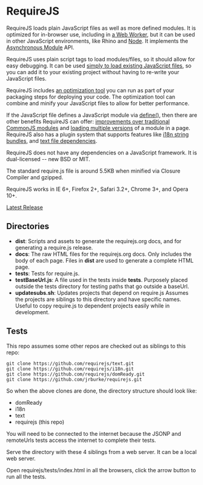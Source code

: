 # RequireJS

RequireJS loads plain JavaScript files as well as more defined modules. It is
optimized for in-browser use, including in
[a Web Worker](http://requirejs.org/docs/api.html#webworker), but it can be used
in other JavaScript environments, like Rhino and
[Node](http://requirejs.org/docs/node.html). It implements the
[Asynchronous Module](https://github.com/amdjs/amdjs-api/wiki/AMD)
API.

RequireJS uses plain script tags to load modules/files, so it should allow for
easy debugging. It can be used
[simply to load existing JavaScript files](http://requirejs.org/docs/api.html#jsfiles),
so you can add it to your existing project without having to re-write your
JavaScript files.

RequireJS includes [an optimization tool](http://requirejs.org/docs/optimization.html)
you can run as part of your packaging steps for deploying your code. The
optimization tool can combine and minify your JavaScript files to allow for
better performance.

If the JavaScript file defines a JavaScript module via
[define()](http://requirejs.org/docs/api.html#define), then there are other benefits
RequireJS can offer: [improvements over traditional CommonJS modules](http://requirejs.org/docs/commonjs.html)
and [loading multiple versions](http://requirejs.org/docs/api.html#multiversion)
of a module in a page. RequireJS also has a plugin system that supports features like
[i18n string bundles](http://requirejs.org/docs/api.html#i18n), and
[text file dependencies](http://requirejs.org/docs/api.html#text).

RequireJS does not have any dependencies on a JavaScript framework.
It is dual-licensed -- new BSD or MIT.

The standard require.js file is around 5.5KB when minified via Closure Compiler
and gzipped.

RequireJS works in IE 6+, Firefox 2+, Safari 3.2+, Chrome 3+, and Opera 10+.

[Latest Release](http://requirejs.org/docs/download.html)

## Directories

* **dist**: Scripts and assets to generate the requirejs.org docs, and for
generating a require.js release.
* **docs**: The raw HTML files for the requirejs.org docs. Only includes the
body of each page. Files in **dist** are used to generate a complete HTML page.
* **tests**: Tests for require.js.
* **testBaseUrl.js**: A file used in the tests inside **tests**. Purposely
placed outside the tests directory for testing paths that go outside a baseUrl.
* **updatesubs.sh**: Updates projects that depend on require.js Assumes the
projects are siblings to this directory and have specific names. Useful to
copy require.js to dependent projects easily while in development.

## Tests

This repo assumes some other repos are checked out as siblings to this repo:

    git clone https://github.com/requirejs/text.git
    git clone https://github.com/requirejs/i18n.git
    git clone https://github.com/requirejs/domReady.git
    git clone https://github.com/jrburke/requirejs.git

So when the above clones are done, the directory structure should look like:

* domReady
* i18n
* text
* requirejs (this repo)

You will need to be connected to the internet because the JSONP and
remoteUrls tests access the internet to complete their tests.

Serve the directory with these 4 siblings from a web server. It can be a local web server.

Open requirejs/tests/index.html in all the browsers, click the arrow button to run all
the tests.
